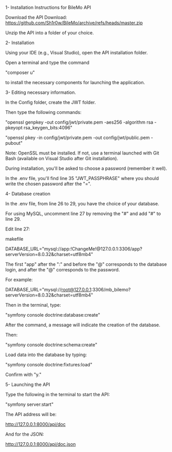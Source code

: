 1- Installation Instructions for BileMo API

Download the API
Download: https://github.com/Sh1r0w/BileMo/archive/refs/heads/master.zip

Unzip the API into a folder of your choice.

2- Installation

Using your IDE (e.g., Visual Studio), open the API installation folder.

Open a terminal and type the command 

"composer u" 

to install the necessary components for launching the application.

3- Editing necessary information.

In the Config folder, create the JWT folder.

Then type the following commands:

"openssl genpkey -out config/jwt/private.pem -aes256 -algorithm rsa -pkeyopt rsa_keygen_bits:4096"

"openssl pkey -in config/jwt/private.pem -out config/jwt/public.pem -pubout"

Note: OpenSSL must be installed. If not, use a terminal launched with Git Bash (available on Visual Studio after Git installation).

During installation, you'll be asked to choose a password (remember it well).

In the .env file, you'll find line 35 "JWT_PASSPHRASE" where you should write the chosen password after the "=".

4- Database creation

In the .env file, from line 26 to 29, you have the choice of your database.

For using MySQL, uncomment line 27 by removing the "#" and add "#" to line 29.

Edit line 27:

makefile

DATABASE_URL="mysql://app:!ChangeMe!@127.0.0.1:3306/app?serverVersion=8.0.32&charset=utf8mb4"

The first "app" after the ":" and before the "@" corresponds to the database login, and after the "@" corresponds to the password.

For example:

DATABASE_URL="mysql://root@127.0.0.1:3306/mb_bilemo?serverVersion=8.0.32&charset=utf8mb4"

Then in the terminal, type:

"symfony console doctrine:database:create"

After the command, a message will indicate the creation of the database. 

Then:

"symfony console doctrine:schema:create"

Load data into the database by typing:

"symfony console doctrine:fixtures:load"

Confirm with "y."

5- Launching the API

Type the following in the terminal to start the API:

"symfony server:start"

The API address will be:

http://127.0.0.1:8000/api/doc

And for the JSON:

http://127.0.0.1:8000/api/doc.json
